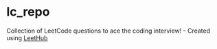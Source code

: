 # lc_repo
Collection of LeetCode questions to ace the coding interview! - Created using [LeetHub](https://github.com/QasimWani/LeetHub)
